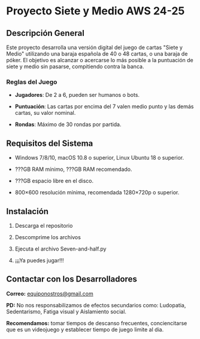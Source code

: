 # **Proyecto Siete y Medio AWS 24-25**

## **Descripción General**

Este proyecto desarrolla una versión digital del juego de cartas "Siete y Medio" utilizando una baraja española de 40 o 48 cartas, o una baraja de póker.
El objetivo es alcanzar o acercarse lo más posible a la puntuación de siete y medio sin pasarse, compitiendo contra la banca.

### **Reglas del Juego**

- **Jugadores**: De 2 a 6, pueden ser humanos o bots.

- **Puntuación**: Las  cartas por encima del 7 valen medio punto y las demás cartas, su valor nominal.

- **Rondas**: Máximo de 30 rondas por partida.

## **Requisitos del Sistema**

- Windows 7/8/10, macOS 10.8 o superior, Linux Ubuntu 18 o superior.
  
- ???GB RAM mínimo, ???GB RAM recomendado.
  
- ???GB espacio libre en el disco.

- 800×600 resolución mínima, recomendada 1280×720p o superior.

## **Instalación**

1. Descarga el repositorio

3. Descomprime los archivos

4. Ejecuta el archivo Seven-and-half.py

5. ¡¡¡Ya puedes jugar!!!

## **Contactar con los Desarrolladores**

**Correo:** equiponostros@gmail.com

**PD:**
No nos responsabilizamos de efectos secundarios como:
Ludopatia, Sedentarismo, Fatiga visual y Aislamiento social.

**Recomendamos:**
tomar tiempos de descanso frecuentes, conciencitarse que es un videojuego y establecer tiempo de juego limite al dia.
